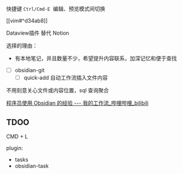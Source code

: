 
快捷键 `Ctrl/Cmd-E`  编辑、预览模式间切换

[[vim#^d34ab8]]

Dataview插件 替代 Notion

选择的理由：
- 有本地笔记，并且数量不少，希望提升内容联系，加深记忆和便于查找

- [ ] obsidian-git
	- [ ] quick-add 自动工作流插入文件内容

不用刻意关心文件或内容位置，sql 查询聚合

[程序员使用 Obsidian 的经验 --- 我的工作流_哔哩哔哩_bilibili](https://www.bilibili.com/video/BV18Y4y1H7Gu)


## TDOO

CMD + L

plugin: 
- tasks
- obsidian-task